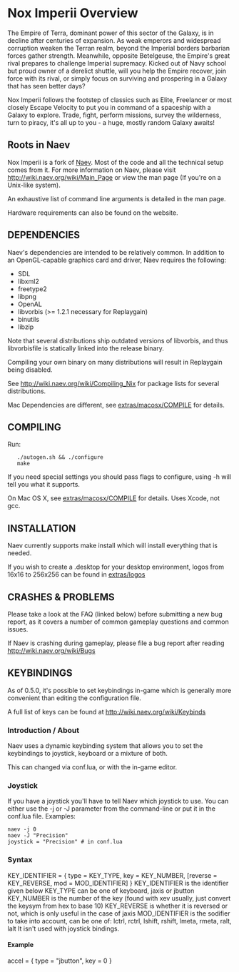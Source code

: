 # Nox Imperii Overview

The Empire of Terra, dominant power of this sector of the Galaxy, is in decline after centuries of expansion. As weak emperors and widespread corruption weaken the Terran realm, beyond the Imperial borders barbarian forces gather strength. Meanwhile, opposite Betelgeuse, the Empire's great rival prepares to challenge Imperial supremacy. Kicked out of Navy school but proud owner of a derelict shuttle, will you help the Empire recover, join force with its rival, or simply focus on surviving and prospering in a Galaxy that has seen better days?

Nox Imperii follows the footstep of classics such as Elite, Freelancer or most closely Escape Velocity to put you in command of a spaceship with a Galaxy to explore. Trade, fight, perform missions, survey the wilderness, turn to piracy, it's all up to you - a huge, mostly random Galaxy awaits!

## Roots in Naev

   Nox Imperii is a fork of [Naev](https://github.com/naev/naev). Most of the code and all the technical
   setup comes from it. For more information on Naev, please visit
   http://wiki.naev.org/wiki/Main_Page
   or view the man page (If you're on a Unix-like system).

   An exhaustive list of command line arguments is detailed in the man page.

   Hardware requirements can also be found on the website.

## DEPENDENCIES

Naev's dependencies are intended to be relatively common. In addition to
an OpenGL-capable graphics card and driver, Naev requires the following:

* SDL
* libxml2
* freetype2
* libpng
* OpenAL
* libvorbis (>= 1.2.1 necessary for Replaygain)
* binutils
* libzip

Note that several distributions ship outdated versions of libvorbis, and
thus libvorbisfile is statically linked into the release binary.

Compiling your own binary on many distributions will result in Replaygain
being disabled.

See http://wiki.naev.org/wiki/Compiling_Nix for package lists for several
distributions.

Mac Dependencies are different, see [extras/macosx/COMPILE](extras/maxosx/COMPILE) for details.

## COMPILING

Run:

```
   ./autogen.sh && ./configure
   make
```

If you need special settings you should pass flags to configure, using -h
will tell you what it supports.

On Mac OS X, see [extras/macosx/COMPILE](extras/maxosx/COMPILE) for details. Uses Xcode, not gcc.


## INSTALLATION

Naev currently supports make install which will install everything that
is needed.

If you wish to create a .desktop for your desktop environment, logos
from 16x16 to 256x256 can be found in [extras/logos](extras/logos)

## CRASHES & PROBLEMS

Please take a look at the FAQ (linked below) before submitting a new
bug report, as it covers a number of common gameplay questions and
common issues.

If Naev is crashing during gameplay, please file a bug report after
reading http://wiki.naev.org/wiki/Bugs

## KEYBINDINGS

As of 0.5.0, it's possible to set keybindings in-game which is generally
more convenient than editing the configuration file.

A full list of keys can be found at http://wiki.naev.org/wiki/Keybinds

### Introduction / About

Naev uses a dynamic keybinding system that allows you to set
the keybindings to joystick, keyboard or a mixture of both.

This can changed via conf.lua, or with the in-game editor.

### Joystick
If you have a joystick you'll have to tell Naev which joystick
to use.  You can either use the -j or -J parameter from the
command-line or put it in the conf.lua file.
Examples:
```
naev -j 0
naev -J "Precision"
joystick = "Precision" # in conf.lua
```

### Syntax
KEY_IDENTIFIER = { type = KEY_TYPE, key = KEY_NUMBER,
  [reverse = KEY_REVERSE, mod = MOD_IDENTIFIER] }
KEY_IDENTIFIER is the identifier given below
KEY_TYPE can be one of keyboard, jaxis or jbutton
KEY_NUMBER is the number of the key (found with xev usually, just
  convert the keysym from hex to base 10)
KEY_REVERSE is whether it is reversed or not, which is only useful
  in the case of jaxis
MOD_IDENTIFIER is the sodifier to take into account, can be one of:
  lctrl, rctrl, lshift, rshift, lmeta, rmeta, ralt, lalt
  It isn't used with joystick bindings.
#### Example
accel = { type = "jbutton", key = 0 }

